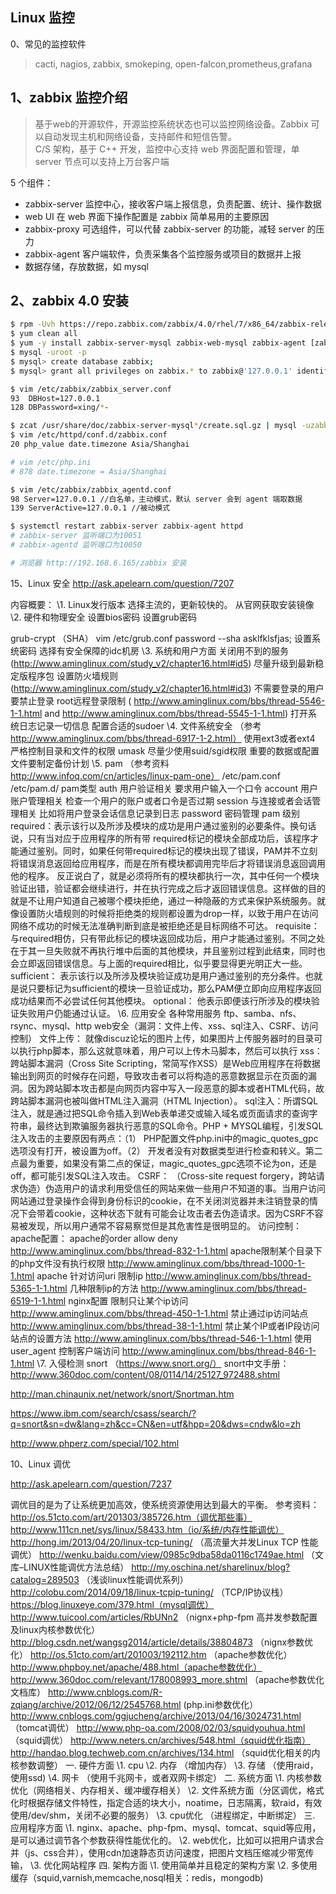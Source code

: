 ## Linux 监控
0、常见的监控软件
> cacti, nagios, zabbix, smokeping, open-falcon,prometheus,grafana 

## 1、zabbix 监控介绍
> 基于web的开源软件，开源监控系统状态也可以监控网络设备。Zabbix 可以自动发现主机和网络设备，支持邮件和短信告警。  
> C/S 架构，基于 C++ 开发，监控中心支持 web 界面配置和管理，单 server 节点可以支持上万台客户端

5 个组件：
- zabbix-server 监控中心，接收客户端上报信息，负责配置、统计、操作数据
- web UI 在 web 界面下操作配置是 zabbix 简单易用的主要原因
- zabbix-proxy 可选组件，可以代替 zabbix-server 的功能，减轻 server 的压力
- zabbix-agent 客户端软件，负责采集各个监控服务或项目的数据并上报
- 数据存储，存放数据，如 mysql

## 2、zabbix 4.0 安装
```bash
$ rpm -Uvh https://repo.zabbix.com/zabbix/4.0/rhel/7/x86_64/zabbix-release-4.0-1.el7.noarch.rpm
$ yum clean all
$ yum -y install zabbix-server-mysql zabbix-web-mysql zabbix-agent [zabbix-get zabbix-web]
$ mysql -uroot -p
$ mysql> create database zabbix;
$ mysql> grant all privileges on zabbix.* to zabbix@'127.0.0.1' identified by 'password';

$ vim /etc/zabbix/zabbix_server.conf
93  DBHost=127.0.0.1
128 DBPassword=xing/*-

$ zcat /usr/share/doc/zabbix-server-mysql*/create.sql.gz | mysql -uzabbix -h127.0.0.1 -p zabbix
$ vim /etc/httpd/conf.d/zabbix.conf
20 php_value date.timezone Asia/Shanghai

# vim /etc/php.ini
# 878 date.timezone = Asia/Shanghai

$ vim /etc/zabbix/zabbix_agentd.conf
98 Server=127.0.0.1 //白名单，主动模式，默认 server 会到 agent 端取数据
139 ServerActive=127.0.0.1 //被动模式

$ systemctl restart zabbix-server zabbix-agent httpd
# zabbix-server 监听端口为10051
# zabbix-agentd 监听端口为10050

# 浏览器 http://192.168.6.165/zabbix 安装

```



































15、Linux 安全
http://ask.apelearn.com/question/7207

内容概要：
\1. Linux发行版本
选择主流的，更新较快的。
从官网获取安装镜像
\2. 硬件和物理安全
设置bios密码
设置grub密码

grub-crypt （SHA）
vim /etc/grub.conf
password --sha asklfklsfjas;
设置系统密码
选择有安全保障的idc机房
\3. 系统和用户方面
关闭用不到的服务 (http://www.aminglinux.com/study_v2/chapter16.html#id5)
尽量升级到最新稳定版程序包
设置防火墙规则 (http://www.aminglinux.com/study_v2/chapter16.html#id3)
不需要登录的用户要禁止登录
root远程登录限制 ( http://www.aminglinux.com/bbs/thread-5546-1-1.html and http://www.aminglinux.com/bbs/thread-5545-1-1.html)
打开系统日志记录一切信息
配置合适的sudoer
\4. 文件系统安全 （参考 http://www.aminglinux.com/bbs/thread-6917-1-2.html）
使用ext3或者ext4
严格控制目录和文件的权限 umask
尽量少使用suid/sgid权限
重要的数据或配置文件要制定备份计划
\5. pam （参考资料 http://www.infoq.com/cn/articles/linux-pam-one）
/etc/pam.conf
/etc/pam.d/
pam类型
auth 用户验证相关 要求用户输入一个口令
account 用户账户管理相关 检查一个用户的账户或者口令是否过期
session 与连接或者会话管理相关 比如将用户登录会话信息记录到日志
password 密码管理
pam 级别
required：表示该行以及所涉及模块的成功是用户通过鉴别的必要条件。换句话说，只有当对应于应用程序的所有带 required标记的模块全部成功后，该程序才能通过鉴别。同时，如果任何带required标记的模块出现了错误，PAM并不立刻将错误消息返回给应用程序，而是在所有模块都调用完毕后才将错误消息返回调用他的程序。 反正说白了，就是必须将所有的模块都执行一次，其中任何一个模块验证出错，验证都会继续进行，并在执行完成之后才返回错误信息。这样做的目的就是不让用户知道自己被哪个模块拒绝，通过一种隐蔽的方式来保护系统服务。就像设置防火墙规则的时候将拒绝类的规则都设置为drop一样，以致于用户在访问网络不成功的时候无法准确判断到底是被拒绝还是目标网络不可达。
requisite：与required相仿，只有带此标记的模块返回成功后，用户才能通过鉴别。不同之处在于其一旦失败就不再执行堆中后面的其他模块，并且鉴别过程到此结束，同时也会立即返回错误信息。与上面的required相比，似乎要显得更光明正大一些。
sufficient： 表示该行以及所涉及模块验证成功是用户通过鉴别的充分条件。也就是说只要标记为sufficient的模块一旦验证成功，那么PAM便立即向应用程序返回成功结果而不必尝试任何其他模块。
optional： 他表示即便该行所涉及的模块验证失败用户仍能通过认证。
\6. 应用安全
各种常用服务 ftp、samba、nfs、rsync、mysql、http
web安全（漏洞：文件上传、xss、sql注入、CSRF、访问控制）
文件上传： 就像discuz论坛的图片上传，如果图片上传服务器时的目录可以执行php脚本，那么这就意味着，用户可以上传木马脚本，然后可以执行
xss：跨站脚本漏洞（Cross Site Scripting，常简写作XSS）是Web应用程序在将数据输出到网页的时候存在问题，导致攻击者可以将构造的恶意数据显示在页面的漏洞。因为跨站脚本攻击都是向网页内容中写入一段恶意的脚本或者HTML代码，故跨站脚本漏洞也被叫做HTML注入漏洞（HTML Injection）。
sql注入：所谓SQL注入，就是通过把SQL命令插入到Web表单递交或输入域名或页面请求的查询字符串，最终达到欺骗服务器执行恶意的SQL命令。PHP + MYSQL编程，引发SQL注入攻击的主要原因有两点：（1） PHP配置文件php.ini中的magic_quotes_gpc选项没有打开，被设置为off。（2） 开发者没有对数据类型进行检查和转义。第二点最为重要，如果没有第二点的保证，magic_quotes_gpc选项不论为on，还是off，都可能引发SQL注入攻击。
CSRF： （Cross-site request forgery，跨站请求伪造）伪造用户的请求利用受信任的网站来做一些用户不知道的事。当用户访问网站通过登录操作会得到身份标识的cookie，在不关闭浏览器并未注销登录的情况下会带着cookie，这种状态下就有可能会让攻击者去伪造请求。因为CSRF不容易被发现，所以用户通常不容易察觉但是其危害性是很明显的。
访问控制：
apache配置：
apache的order allow deny http://www.aminglinux.com/bbs/thread-832-1-1.html
apache限制某个目录下的php文件没有执行权限 http://www.aminglinux.com/bbs/thread-1000-1-1.html
apache 针对访问uri 限制ip http://www.aminglinux.com/bbs/thread-5365-1-1.html
几种限制ip的方法 http://www.aminglinux.com/bbs/thread-6519-1-1.html
nginx配置
限制只让某个ip访问 http://www.aminglinux.com/bbs/thread-450-1-1.html
禁止通过ip访问站点 http://www.aminglinux.com/bbs/thread-38-1-1.html
禁止某个IP或者IP段访问站点的设置方法 http://www.aminglinux.com/bbs/thread-546-1-1.html
使用 user_agent 控制客户端访问 http://www.aminglinux.com/bbs/thread-846-1-1.html
\7. 入侵检测
snort （https://www.snort.org/）
snort中文手册： http://www.360doc.com/content/08/0114/14/25127_972488.shtml

http://man.chinaunix.net/network/snort/Snortman.htm

https://www.ibm.com/search/csass/search/?q=snort&sn=dw&lang=zh&cc=CN&en=utf&hpp=20&dws=cndw&lo=zh

http://www.phperz.com/special/102.html

10、Linux 调优

http://ask.apelearn.com/question/7237

调优目的是为了让系统更加高效，使系统资源使用达到最大的平衡。
参考资料：
http://os.51cto.com/art/201303/385726.htm（调优那些事）
http://www.111cn.net/sys/linux/58433.htm（io/系统/内存性能调优）
http://hong.im/2013/04/20/linux-tcp-tuning/ （高流量大并发Linux TCP 性能调优）
http://wenku.baidu.com/view/0985c9dba58da0116c1749ae.html （文库–LINUX性能调优方法总结）
http://my.oschina.net/sharelinux/blog?catalog=289503 （浅谈linux性能调优系列）
http://colobu.com/2014/09/18/linux-tcpip-tuning/ （TCP/IP协议栈）
https://blog.linuxeye.com/379.html（mysql调优）
http://www.tuicool.com/articles/RbUNn2 （nignx+php-fpm 高并发参数配置及linux内核参数优化）
http://blog.csdn.net/wangsg2014/article/details/38804873 （nignx参数优化）
http://os.51cto.com/art/201003/192112.htm （apache参数优化）
http://www.phpboy.net/apache/488.html（apache参数优化）
http://www.360doc.com/relevant/178008993_more.shtml （apache参数优化文档库）
http://www.cnblogs.com/R-zqiang/archive/2012/06/12/2545768.html (php.ini参数优化）
http://www.cnblogs.com/ggjucheng/archive/2013/04/16/3024731.html （tomcat调优）
http://www.php-oa.com/2008/02/03/squidyouhua.html （squid调优）
http://www.neters.cn/archives/548.html（squid优化指南）
http://handao.blog.techweb.com.cn/archives/134.html （squid优化相关的内核参数调整）
一. 硬件方面
\1. cpu
\2. 内存 （增加内存）
\3. 存储 （使用raid，使用ssd)
\4. 网卡 （使用千兆网卡，或者双网卡绑定）
二. 系统方面
\1. 内核参数优化（网络相关、内存相关、缓冲缓存相关）
\2. 文件系统方面（分区调优，格式化时根据存储文件特性，指定合适的块大小，noatime，日志隔离，软raid，有效使用/dev/shm，关闭不必要的服务）
\3. cpu优化 （进程绑定，中断绑定）
三. 应用程序方面
\1. nginx、apache、php-fpm、mysql、tomcat、squid等应用，是可以通过调节各个参数获得性能优化的。
\2. web优化，比如可以把用户请求合并（js、css合并），使用cdn加速静态页访问速度，把图片文档压缩减少带宽传输，
\3. 优化网站程序
四. 架构方面
\1. 使用简单并且稳定的架构方案
\2. 多使用缓存（squid,varnish,memcache,nosql相关：redis，mongodb)